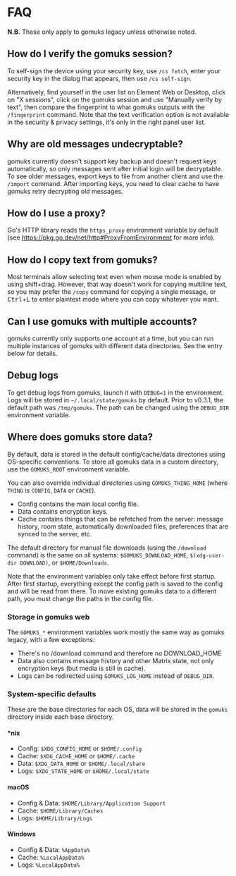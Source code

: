 # FAQ
**N.B.** These only apply to gomuks legacy unless otherwise noted.

## How do I verify the gomuks session?
To self-sign the device using your security key, use `/cs fetch`, enter your
security key in the dialog that appears, then use `/cs self-sign`.

Alternatively, find yourself in the user list on Element Web or Desktop, click
on "X sessions", click on the gomuks session and use "Manually verify by text",
then compare the fingerprint to what gomuks outputs with the `/fingerprint`
command. Note that the text verification option is not available in the
security & privacy settings, it's only in the right panel user list.

## Why are old messages undecryptable?
gomuks currently doesn't support key backup and doesn't request keys
automatically, so only messages sent after initial login will be decryptable.
To see older messages, export keys to file from another client and use the
`/import` command. After importing keys, you need to clear cache to have gomuks
retry decrypting old messages.

## How do I use a proxy?
Go's HTTP library reads the `https_proxy` environment variable by default
(see <https://pkg.go.dev/net/http#ProxyFromEnvironment> for more info).

## How do I copy text from gomuks?
Most terminals allow selecting text even when mouse mode is enabled by using
shift+drag. However, that way doesn't work for copying multiline text, so you
may prefer the `/copy` command for copying a single message, or
<kbd>Ctrl</kbd>+<kbd>L</kbd> to enter plaintext mode where you can copy
whatever you want.

## Can I use gomuks with multiple accounts?
gomuks currently only supports one account at a time, but you can run multiple
instances of gomuks with different data directories. See the entry below for
details.

## Debug logs
To get debug logs from gomuks, launch it with `DEBUG=1` in the environment.
Logs will be stored in `~/.local/state/gomuks` by default. Prior to v0.3.1,
the default path was `/tmp/gomuks`. The path can be changed using the `DEBUG_DIR`
environment variable.

## Where does gomuks store data?
By default, data is stored in the default config/cache/data directories using
OS-specific conventions. To store all gomuks data in a custom directory, use
the `GOMUKS_ROOT` environment variable.

You can also override individual directories using `GOMUKS_THING_HOME` (where
`THING` is `CONFIG`, `DATA` or `CACHE`).

* Config contains the main local config file.
* Data contains encryption keys.
* Cache contains things that can be refetched from the server: message history,
  room state, automatically downloaded files, preferences that are synced to
  the server, etc.

The default directory for manual file downloads (using the `/download` command)
is the same on all systems: `$GOMUKS_DOWNLOAD_HOME`, `$(xdg-user-dir DOWNLOAD)`,
or `$HOME/Downloads`.

Note that the environment variables only take effect before first startup.
After first startup, everything except the config path is saved to the config
and will be read from there. To move existing gomuks data to a different path,
you must change the paths in the config file.

### Storage in gomuks web
The `GOMUKS_*` environment variables work mostly the same way as gomuks legacy,
with a few exceptions:

* There's no /download command and therefore no DOWNLOAD_HOME
* Data also contains message history and other Matrix state, not only
  encryption keys (but media is still in cache).
* Logs can be redirected using `GOMUKS_LOG_HOME` instead of `DEBUG_DIR`.

### System-specific defaults
These are the base directories for each OS, data will be stored in the `gomuks`
directory inside each base directory.

#### *nix
* Config: `$XDG_CONFIG_HOME` or `$HOME/.config`
* Cache: `$XDG_CACHE_HOME` or `$HOME/.cache`
* Data: `$XDG_DATA_HOME` or `$HOME/.local/share`
* Logs: `$XDG_STATE_HOME` or `$HOME/.local/state`

#### macOS
* Config & Data: `$HOME/Library/Application Support`
* Cache: `$HOME/Library/Caches`
* Logs: `$HOME/Library/Logs`

#### Windows
* Config & Data: `%AppData%`
* Cache: `%LocalAppData%`
* Logs: `%LocalAppData%`
